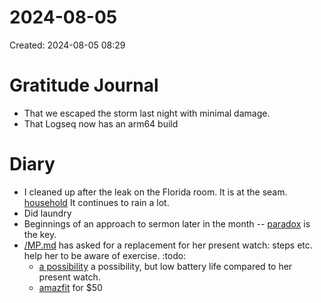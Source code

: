 # 2024-08-05
Created: 2024-08-05 08:29

# Gratitude Journal 

- That we escaped the storm last night with minimal damage.
- That Logseq now has an arm64 build

# Diary 

- I cleaned up after the leak on the Florida room. It is at the seam. [household](household) It continues to rain a lot.
- Did laundry
- Beginnings of an approach to sermon later in the month -- [paradox](/paradox.md) is the key.
- [/MP.md](/MP.md) has asked for a replacement for her present watch: steps etc. help her to be aware of exercise. :todo:
    - [a possibility](https://www.amazon.com/Popglory-Smartwatch-Pressure-Monitor-Fitness/dp/B08DXQSVDC?tag=tech-p-o-cq-20&ascsubtag=f928292b53a611ef94affbef2e2963e7&th=1) a possibility, but low battery life compared to her present watch.
    - [amazfit](https://www.amazon.com/Amazfit-Tracking-Measurement-Analysis-Customizable/dp/B09X1NV5B8/ref=sr_1_5?crid=UTNL0OFO552E&dib=eyJ2IjoiMSJ9.TAlnrJpX77CloZxpdhFQAUEbXptI08xxa8Nuy0I7r6ApuEwksFENg2KcyhieEq1diIxzlzoxfECmBEQzFSUJf7ZVqFRupNAIH0yr9ojEqxhpIShETKfFW8Xw_9BjrmXafqJzi062d5h7NO5cafwqGSQgKbh7-kA5iyHVSAWpugs3Xu3SISsmtC5NzFvk6cWitN_b0SHbLtN0X-vInJItDqNhUcJgzxtEcqfpVsEqswMPPyjuOBrfOTykhB86sl4EZnJMH1ep5n81lzNwvpE98ac_1dpQC19AxSe_99DXO-w.9Rw3d1fhGDElkrbYUUh5e15A6-7aVR3O7OmQd1SPjbQ&dib_tag=se&keywords=amazfit&qid=1722916613&s=electronics&sprefix=amazfit%2Celectronics%2C120&sr=1-5&th=1) for $50

